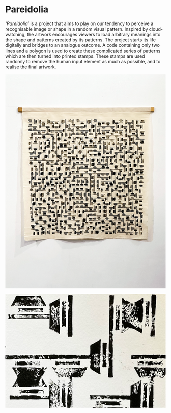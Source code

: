 # Pareidolia

_‘Pareidolia’_ is a project that aims to play on our tendency to perceive a recognisable image or shape in a random visual pattern. Inspired by cloud-watching, the artwork encourages viewers to load arbitrary meanings into the shape and patterns created by its patterns. The project starts its life digitally and bridges to an analogue outcome. A code containing only two lines and a polygon is used to create these complicated series of patterns which are then turned into printed stamps. These stamps are used randomly to remove the human input element as much as possible, and to realise the final artwork.

![Pareidolia](Pareidolia.png)

![Pareidolia](PerBG.png)